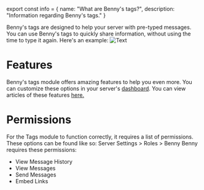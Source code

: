 export const info = {
    name: "What are Benny's tags?",
    description: "Information regarding Benny's tags."
}

<PageToolBar title="Benny's tags" />

Benny's tags are designed to help your server with pre-typed messages. You can use Benny's tags to quickly share information, without using the time to type it again.
Here's an example:
![Text](/tags/Tag_image.jpg)

# Features
Benny's tags module offers amazing features to help you even more. You can customize these options in your server's [dashboard](https://bennybot.dev/dashboard). You can view articles of these features [here.](https://help.bennybot.dev/docs/tags)
# Permissions
For the Tags module to function correctly, it requires a list of permissions.
<Alert style="info">These options can be found like so: Server Settings > Roles > Benny</Alert>
Benny requires these permissions:
* View Message History
* View Messages
* Send Messages
* Embed Links
